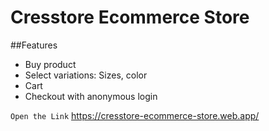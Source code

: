 # Cresstore Ecommerce Store

##Features
- Buy product
- Select variations: Sizes, color
- Cart
- Checkout with anonymous login 

`Open the Link`
https://cresstore-ecommerce-store.web.app/ 
